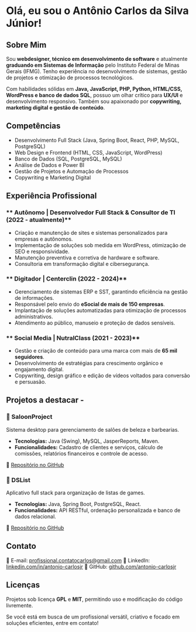 # Olá, eu sou o Antônio Carlos da Silva Júnior!

## Sobre Mim
Sou **webdesigner, técnico em desenvolvimento de software** e atualmente **graduando em Sistemas de Informação** pelo Instituto Federal de Minas Gerais (IFMG). Tenho experiência no desenvolvimento de sistemas, gestão de projetos e otimização de processos tecnológicos.

Com habilidades sólidas em **Java, JavaScript, PHP, Python, HTML/CSS, WordPress e banco de dados SQL**, possuo um olhar crítico para **UX/UI** e desenvolvimento responsivo. Também sou apaixonado por **copywriting, marketing digital e gestão de conteúdo**.

## Competências
- Desenvolvimento Full Stack (Java, Spring Boot, React, PHP, MySQL, PostgreSQL)
- Web Design e Frontend (HTML, CSS, JavaScript, WordPress)
- Banco de Dados (SQL, PostgreSQL, MySQL)
- Análise de Dados e Power BI
- Gestão de Projetos e Automação de Processos
- Copywriting e Marketing Digital

## Experiência Profissional
### ** Autônomo | Desenvolvedor Full Stack & Consultor de TI (2022 - atualmente)**
- Criação e manutenção de sites e sistemas personalizados para empresas e autônomos.
- Implementação de soluções sob medida em WordPress, otimização de SEO e responsividade.
- Manutenção preventiva e corretiva de hardware e software.
- Consultoria em transformação digital e cibersegurança.

### ** Digitador | Centerclin (2022 - 2024)**
- Gerenciamento de sistemas ERP e SST, garantindo eficiência na gestão de informações.
- Responsável pelo envio do **eSocial de mais de 150 empresas**.
- Implantação de soluções automatizadas para otimização de processos administrativos.
- Atendimento ao público, manuseio e proteção de dados sensíveis.

### ** Social Media | NutralClass (2021 - 2023)**
- Gestão e criação de conteúdo para uma marca com mais de **65 mil seguidores**.
- Desenvolvimento de estratégias para crescimento orgânico e engajamento digital.
- Copywriting, design gráfico e edição de vídeos voltados para conversão e persuasão.

## Projetos a destacar -
### **🔹 SaloonProject**
Sistema desktop para gerenciamento de salões de beleza e barbearias.
- **Tecnologias:** Java (Swing), MySQL, JasperReports, Maven.
- **Funcionalidades:** Cadastro de clientes e serviços, cálculo de comissões, relatórios financeiros e controle de acesso.

🔗 [Repositório no GitHub](https://github.com/antonio-carlosjr/saloonProject)

### **🔹 DSList**
Aplicativo full stack para organização de listas de games.
- **Tecnologias:** Java, Spring Boot, PostgreSQL, React.
- **Funcionalidades:** API RESTful, ordenação personalizada e banco de dados relacional.

🔗 [Repositório no GitHub](https://github.com/antonio-carlosjr/dslist)

## Contato
📧 E-mail: [profissional.contatocarlos@gmail.com](mailto:profissional.contatocarlos@gmail.com)
🔗 LinkedIn: [linkedin.com/in/antonio-carlosjr](https://linkedin.com/in/antonio-carlosjr)
🔗 GitHub: [github.com/antonio-carlosjr](https://github.com/antonio-carlosjr)

## Licenças
Projetos sob licença **GPL** e **MIT**, permitindo uso e modificação do código livremente.

Se você está em busca de um profissional versátil, criativo e focado em soluções eficientes, entre em contato! 

